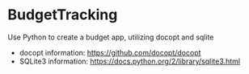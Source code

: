 # BudgetTracking
Use Python to create a budget app, utilizing docopt and sqlite
* docopt information: https://github.com/docopt/docopt
* SQLite3 information: https://docs.python.org/2/library/sqlite3.html
